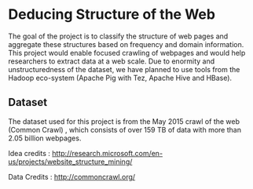 Deducing Structure of the Web
=============================

The goal of the project is to classify the structure of web pages and aggregate these structures based on frequency and domain information. This project would enable focused crawling of webpages and would help researchers to extract data at a web scale.  Due to enormity and unstructuredness of the dataset, we have planned to use tools from the Hadoop eco-system (Apache Pig with Tez, Apache Hive and HBase).

Dataset 
-------

The dataset used for this project is from the May 2015 crawl of the web (Common Crawl) , which consists of over 159 TB of data with more than 2.05 billion webpages.

Idea credits : http://research.microsoft.com/en-us/projects/website_structure_mining/ 

Data Credits : http://commoncrawl.org/ 
 
